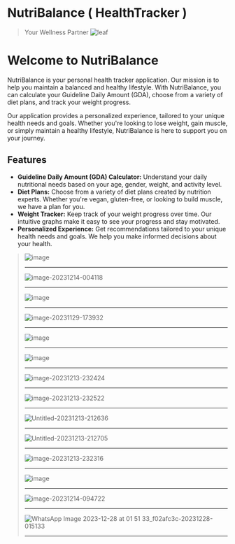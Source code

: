# NutriBalance ( HealthTracker )
> Your Wellness Partner
 ![leaf](https://github.com/YoussefAboelwafa/NutriBalance_HealthTracker/assets/96186143/3d130709-dcb0-4838-8dba-82abc9080215)

<h1>Welcome to NutriBalance <i class="fa fa-leaf"></i></h1>
      <p>
        NutriBalance is your personal health tracker application. Our mission is
        to help you maintain a balanced and healthy lifestyle. With
        NutriBalance, you can calculate your Guideline Daily Amount (GDA),
        choose from a variety of diet plans, and track your weight progress.
      </p>
      <p>
        Our application provides a personalized experience, tailored to your
        unique health needs and goals. Whether you're looking to lose weight,
        gain muscle, or simply maintain a healthy lifestyle, NutriBalance is
        here to support you on your journey.
      </p>
      <div class="features">
        <h2>Features</h2>
        <ul>
          <li>
            <strong>Guideline Daily Amount (GDA) Calculator:</strong> Understand
            your daily nutritional needs based on your age, gender, weight, and
            activity level.
          </li>
          <li>
            <strong>Diet Plans:</strong> Choose from a variety of diet plans
            created by nutrition experts. Whether you're vegan, gluten-free, or
            looking to build muscle, we have a plan for you.
          </li>
          <li>
            <strong>Weight Tracker:</strong> Keep track of your weight progress
            over time. Our intuitive graphs make it easy to see your progress
            and stay motivated.
          </li>
          <li>
            <strong>Personalized Experience:</strong> Get recommendations
            tailored to your unique health needs and goals. We help you make
            informed decisions about your health.
          </li>
        </ul>
      </div>

> ![image](https://github.com/YoussefAboelwafa/NutriBalance_HealthTracker/assets/96186143/65e16054-ca06-4b37-bc2b-09d175bbb15d) <hr>
> ![image-20231214-004118](https://github.com/YoussefAboelwafa/NutriBalance_HealthTracker/assets/96186143/463690a8-06e9-4f72-9f07-3269be2b7d28) <hr>
> ![image](https://github.com/YoussefAboelwafa/NutriBalance_HealthTracker/assets/96186143/a67a96e9-b632-4af1-b88d-97dbeb192022) <hr>
> ![image-20231129-173932](https://github.com/YoussefAboelwafa/NutriBalance_HealthTracker/assets/96186143/3048295e-00c9-4f2b-a1cb-ef4911d5f02e) <hr>
> ![image](https://github.com/YoussefAboelwafa/NutriBalance_HealthTracker/assets/96186143/a45974bc-ac2b-4ac0-a3aa-2087e8373c34) <hr>
> ![image](https://github.com/YoussefAboelwafa/NutriBalance_HealthTracker/assets/96186143/59363fb4-b222-415e-ac1b-35e306a45fb8) <hr>
> ![image-20231213-232424](https://github.com/YoussefAboelwafa/NutriBalance_HealthTracker/assets/96186143/47767551-0fdd-4089-8bc0-ffc575f887df) <hr>
> ![image-20231213-232522](https://github.com/YoussefAboelwafa/NutriBalance_HealthTracker/assets/96186143/56cecc09-f6a2-4f7f-bf41-31b00457341f) <hr>
> ![Untitled-20231213-212636](https://github.com/YoussefAboelwafa/NutriBalance_HealthTracker/assets/96186143/0e1328ed-43f9-4af0-9fa7-0d28325d4025) <hr>
> ![Untitled-20231213-212705](https://github.com/YoussefAboelwafa/NutriBalance_HealthTracker/assets/96186143/e8b1d17a-182a-4fac-a03a-c3cdf3c3a976) <hr>
> ![image-20231213-232316](https://github.com/YoussefAboelwafa/NutriBalance_HealthTracker/assets/96186143/b00bad30-cf95-4301-a0b3-c04edc8d9ce5) <hr>
> ![image](https://github.com/YoussefAboelwafa/NutriBalance_HealthTracker/assets/96186143/1fd696f1-bcf7-4459-a4b8-d06dedf16e0e) <hr>
> ![image-20231214-094722](https://github.com/YoussefAboelwafa/NutriBalance_HealthTracker/assets/96186143/6587c1c0-bcac-4c20-a220-53ccaa03fadd) <hr>
> ![WhatsApp Image 2023-12-28 at 01 51 33_f02afc3c-20231228-015133](https://github.com/YoussefAboelwafa/NutriBalance_HealthTracker/assets/96186143/3aee318c-5d7a-4710-8ea3-52100c32bf3d) <hr>



